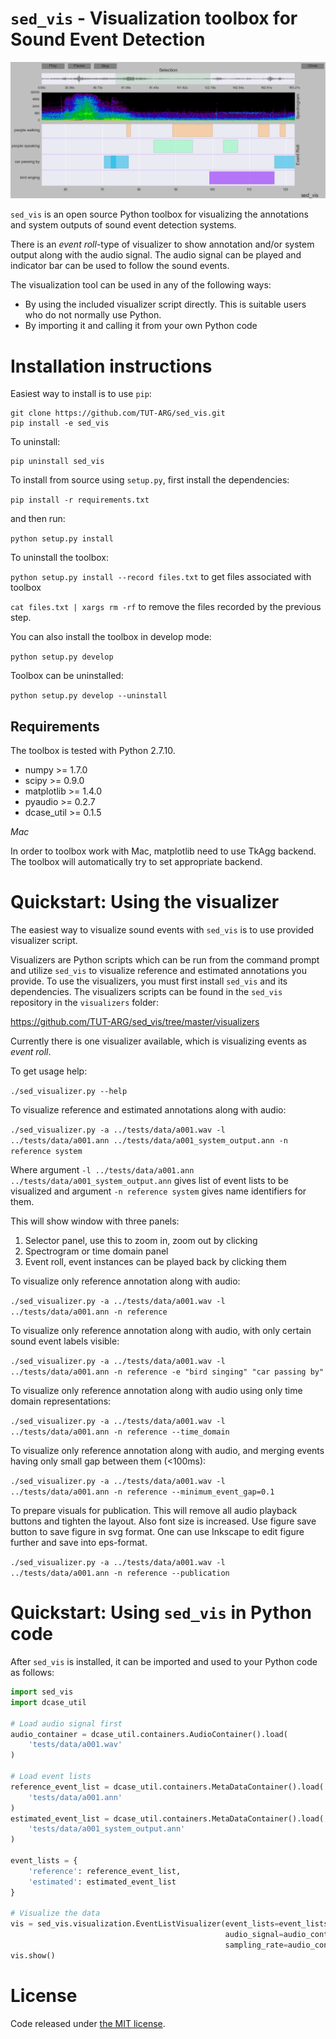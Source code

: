 ``sed_vis`` - Visualization toolbox for Sound Event Detection
=============================================================

![screen capture](screen_capture.png)

``sed_vis`` is an open source Python toolbox for visualizing the annotations and system outputs of sound event detection systems.

There is an *event roll*-type of visualizer to show annotation and/or system output along with the audio signal. The audio signal can be played and indicator bar can be used to follow the sound events. 

The visualization tool can be used in any of the following ways:

* By using the included visualizer script directly. This is suitable users who do not normally use Python.
* By importing it and calling it from your own Python code

Installation instructions
=========================

Easiest way to install is to use ``pip``:

    git clone https://github.com/TUT-ARG/sed_vis.git
    pip install -e sed_vis

To uninstall:

    pip uninstall sed_vis

To install from source using ``setup.py``, first install the dependencies:

``pip install -r requirements.txt``

and then run:

``python setup.py install``

To uninstall the toolbox:

``python setup.py install --record files.txt`` to get files associated with toolbox

``cat files.txt | xargs rm -rf`` to remove the files recorded by the previous step.


You can also install the toolbox in develop mode:

``python setup.py develop``

Toolbox can be uninstalled:

``python setup.py develop --uninstall``

Requirements
------------

The toolbox is tested with Python 2.7.10. 

* numpy >= 1.7.0
* scipy >= 0.9.0
* matplotlib >= 1.4.0
* pyaudio >= 0.2.7
* dcase_util >= 0.1.5

*Mac*

In order to toolbox work with Mac, matplotlib need to use TkAgg backend. The toolbox will automatically try to set appropriate backend. 

Quickstart: Using the visualizer
================================

The easiest way to visualize sound events with ``sed_vis`` is to use provided visualizer script.

Visualizers are Python scripts which can be run from the command prompt and utilize ``sed_vis`` to visualize reference and estimated annotations you provide. 
To use the visualizers, you must first install ``sed_vis`` and its dependencies.
The visualizers scripts can be found in the ``sed_vis`` repository in the ``visualizers`` folder:

https://github.com/TUT-ARG/sed_vis/tree/master/visualizers

Currently there is one visualizer available, which is visualizing events as *event roll*.

To get usage help:

``./sed_visualizer.py --help``

To visualize reference and estimated annotations along with audio:

``./sed_visualizer.py -a ../tests/data/a001.wav -l ../tests/data/a001.ann ../tests/data/a001_system_output.ann -n reference system``

Where argument ``-l ../tests/data/a001.ann ../tests/data/a001_system_output.ann`` gives list of event lists to be visualized and argument ``-n reference system`` gives name identifiers for them.

This will show window with three panels: 

1. Selector panel, use this to zoom in, zoom out by clicking 
2. Spectrogram or time domain panel
3. Event roll, event instances can be played back by clicking them

To visualize only reference annotation along with audio:

``./sed_visualizer.py -a ../tests/data/a001.wav -l ../tests/data/a001.ann -n reference``

To visualize only reference annotation along with audio, with only certain sound event labels visible:

``./sed_visualizer.py -a ../tests/data/a001.wav -l ../tests/data/a001.ann -n reference -e "bird singing" "car passing by"``

To visualize only reference annotation along with audio using only time domain representations:

``./sed_visualizer.py -a ../tests/data/a001.wav -l ../tests/data/a001.ann -n reference --time_domain``

To visualize only reference annotation along with audio, and merging events having only small gap between them (<100ms):

``./sed_visualizer.py -a ../tests/data/a001.wav -l ../tests/data/a001.ann -n reference --minimum_event_gap=0.1``

To prepare visuals for publication. This will remove all audio playback buttons and tighten the layout. Also font size is increased. Use figure save button to save figure in svg format. One can use Inkscape to edit figure further and save into eps-format.

``./sed_visualizer.py -a ../tests/data/a001.wav -l ../tests/data/a001.ann -n reference --publication``

Quickstart: Using ``sed_vis`` in Python code
=============================================

After ``sed_vis`` is installed, it can be imported and used to your Python code as follows:

```python
import sed_vis
import dcase_util

# Load audio signal first
audio_container = dcase_util.containers.AudioContainer().load(
    'tests/data/a001.wav'
)

# Load event lists
reference_event_list = dcase_util.containers.MetaDataContainer().load(
    'tests/data/a001.ann'
)
estimated_event_list = dcase_util.containers.MetaDataContainer().load(
    'tests/data/a001_system_output.ann'
)

event_lists = {
    'reference': reference_event_list, 
    'estimated': estimated_event_list
}

# Visualize the data
vis = sed_vis.visualization.EventListVisualizer(event_lists=event_lists,
                                                audio_signal=audio_container.data,
                                                sampling_rate=audio_container.fs)
vis.show()
```

License
=======

Code released under [the MIT license](https://github.com/TUT-ARG/sed_vis/tree/master/LICENSE.txt). 